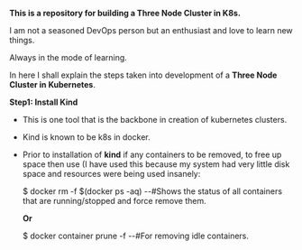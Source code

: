 **This is a repository for building a Three Node Cluster in K8s.**

I am not a seasoned DevOps person but an enthusiast and love to learn new things. 

Always in the mode of learning.

In here I shall explain the steps taken into development of a **Three Node Cluster in Kubernetes**.

**Step1: Install Kind**
  - This is one tool that is the backbone in creation of kubernetes clusters.
  - Kind is known to be k8s in docker.
  - Prior to installation of **kind** if any containers to be removed, to free up space then use (I have used this because my system had very little disk space and resources were being used insanely:

    $ docker rm -f $(docker ps -aq)
    --#Shows the status of all containers that are running/stopped and force remove them.

    **Or**

    $ docker container prune -f
    --#For removing idle containers.
